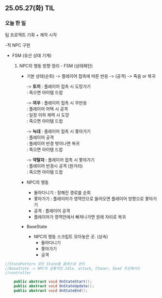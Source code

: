 ## 25.05.27(화) TIL

### 오늘 한 일
팀 프로젝트 기획 + 제작 시작

-적 NPC 구현
  - FSM (유산 상태 기계)

    1. NPC의 행동 방향 정리 - FSM (상태패턴)
       
        - 기본 상태(순회) -> 플레이어 접촉에 따른 반응 -> (공격) -> 죽음 or 복귀 <br>
        
          -> __토끼__ : 플레이어 접촉 시 도망가기 <br>
                  : 죽으면 아이템 드랍 <br>
          
          -> __여우__ : 플레이어 접촉 시 무반응 <br>
                  : 플레이어 어택 시 공격 <br>
                  : 일정 이하 체력 시 도망 <br>
                  : 죽으면 아이템 드랍 <br>
          
          -> __늑대__ : 플레이어 접촉 시 쫓아가기 <br>
                   : 플레이어 공격 <br>
                   : 플레이어 반경 벗어나면 복귀 <br>
                   : 죽으면 아이템 드랍 <br>
          
          -> __약탈자__ : 플레이어 접촉 시 쫓아가기 <br>
                    : 플레이어 반경시 공격 (원거리) <br>
                    : 죽으면 아이템 드랍 <br>

        - NPC의 행동 
          - 돌아다니기 : 정해진 경로를 순회
          - 쫓아가기 : 플레이어가 영역안으로 들어오면 플레이어 방향으로 쫓아가기
          - 공격 : 플레이어 공격
          - 플레이어가 영역안에서 빠져나가면 원래 자리로 복귀

        - BaseState
          - NPC의 행동 스크립트 모아놓은 곳. (상속)
            - 돌아다니기
            - 쫓아가기
            - 공격

```csharp
//StatePattern 모든 State를 클래스로 관리
//BaseState -> NPC의 공통적인 Idle, attack, Chaser, Dead 추상메서드
//controller

    public abstract void OnStateStart();
    public abstract void OnStateUpdate();
    public abstract void OnStateEnd();
```
